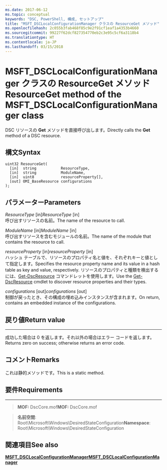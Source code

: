 ```yaml
---
ms.date: 2017-06-12
ms.topic: conceptual
keywords: "DSC, PowerShell, 構成, セットアップ"
title: "MSFT_DSCLocalConfigurationManager クラスの ResourceGet メソッド"
ms.openlocfilehash: 2c055b3fab468f85c9e2f91cf1eaf1a4353b4660
ms.sourcegitcommit: 99227f62dcf827354770eb2c3e95c5cf6a3118b4
ms.translationtype: HT
ms.contentlocale: ja-JP
ms.lasthandoff: 03/15/2018
---
```

# <a name="resourceget-method-of-the-msftdsclocalconfigurationmanager-class"></a><span data-ttu-id="a76a4-103">MSFT_DSCLocalConfigurationManager クラスの ResourceGet メソッド</span><span class="sxs-lookup"><span data-stu-id="a76a4-103">ResourceGet method of the MSFT_DSCLocalConfigurationManager class</span></span>

<span data-ttu-id="a76a4-104">DSC リソースの **Get** メソッドを直接呼び出します。</span><span class="sxs-lookup"><span data-stu-id="a76a4-104">Directly calls the **Get** method of a DSC resource.</span></span>

<a name="syntax"></a><span data-ttu-id="a76a4-105">構文</span><span class="sxs-lookup"><span data-stu-id="a76a4-105">Syntax</span></span>
------

```mof
uint32 ResourceGet(
  [in]  string           ResourceType,
  [in]  string           ModuleName,
  [in]  uint8            resourceProperty[],
  [out] OMI_BaseResource configurations
);
```

<a name="parameters"></a><span data-ttu-id="a76a4-106">パラメーター</span><span class="sxs-lookup"><span data-stu-id="a76a4-106">Parameters</span></span>
----------

<span data-ttu-id="a76a4-107">*ResourceType* \[in\]</span><span class="sxs-lookup"><span data-stu-id="a76a4-107">*ResourceType* \[in\]</span></span>  
<span data-ttu-id="a76a4-108">呼び出すリソースの名前。</span><span class="sxs-lookup"><span data-stu-id="a76a4-108">The name of the resource to call.</span></span>

<span data-ttu-id="a76a4-109">*ModuleName* \[in\]</span><span class="sxs-lookup"><span data-stu-id="a76a4-109">*ModuleName* \[in\]</span></span>  
<span data-ttu-id="a76a4-110">呼び出すリソースを含むモジュールの名前。</span><span class="sxs-lookup"><span data-stu-id="a76a4-110">The name of the module that contains the resource to call.</span></span>

<span data-ttu-id="a76a4-111">*resourceProperty* \[in\]</span><span class="sxs-lookup"><span data-stu-id="a76a4-111">*resourceProperty* \[in\]</span></span>  
<span data-ttu-id="a76a4-112">ハッシュ テーブルで、リソースのプロパティ名と値を、それぞれキーと値として指定します。</span><span class="sxs-lookup"><span data-stu-id="a76a4-112">Specifies the resource property name and its value in a hash table as key and value, respectively.</span></span> <span data-ttu-id="a76a4-113">リソースのプロパティと種類を検出するには、[Get-DscResource](https://technet.microsoft.com/library/dn521625.aspx) コマンドレットを使用します。</span><span class="sxs-lookup"><span data-stu-id="a76a4-113">Use the [Get-DscResource](https://technet.microsoft.com/library/dn521625.aspx) cmdlet to discover resource properties and their types.</span></span>

<span data-ttu-id="a76a4-114">*configurations* \[out\]</span><span class="sxs-lookup"><span data-stu-id="a76a4-114">*configurations* \[out\]</span></span>  
<span data-ttu-id="a76a4-115">制御が戻ったとき、その構成の埋め込みインスタンスが含まれます。</span><span class="sxs-lookup"><span data-stu-id="a76a4-115">On return, contains an embedded instance of the configurations.</span></span>

## <a name="return-value"></a><span data-ttu-id="a76a4-116">戻り値</span><span class="sxs-lookup"><span data-stu-id="a76a4-116">Return value</span></span>
------------

<span data-ttu-id="a76a4-117">成功した場合は 0 を返します。それ以外の場合はエラー コードを返します。</span><span class="sxs-lookup"><span data-stu-id="a76a4-117">Returns zero on success; otherwise returns an error code.</span></span>

## <a name="remarks"></a><span data-ttu-id="a76a4-118">コメント</span><span class="sxs-lookup"><span data-stu-id="a76a4-118">Remarks</span></span>

<span data-ttu-id="a76a4-119">これは静的メソッドです。</span><span class="sxs-lookup"><span data-stu-id="a76a4-119">This is a static method.</span></span>

## <a name="requirements"></a><span data-ttu-id="a76a4-120">要件</span><span class="sxs-lookup"><span data-stu-id="a76a4-120">Requirements</span></span>
------------
><span data-ttu-id="a76a4-121">**MOF:** DscCore.mof</span><span class="sxs-lookup"><span data-stu-id="a76a4-121">**MOF:** DscCore.mof</span></span>

><span data-ttu-id="a76a4-122">**名前空間**: Root\Microsoft\Windows\DesiredStateConfiguration</span><span class="sxs-lookup"><span data-stu-id="a76a4-122">**Namespace**: Root\Microsoft\Windows\DesiredStateConfiguration</span></span>


## <a name="see-also"></a><span data-ttu-id="a76a4-123">関連項目</span><span class="sxs-lookup"><span data-stu-id="a76a4-123">See also</span></span>


[<span data-ttu-id="a76a4-124">**MSFT_DSCLocalConfigurationManager**</span><span class="sxs-lookup"><span data-stu-id="a76a4-124">**MSFT_DSCLocalConfigurationManager**</span></span>](msft-dsclocalconfigurationmanager.md)


 

 



